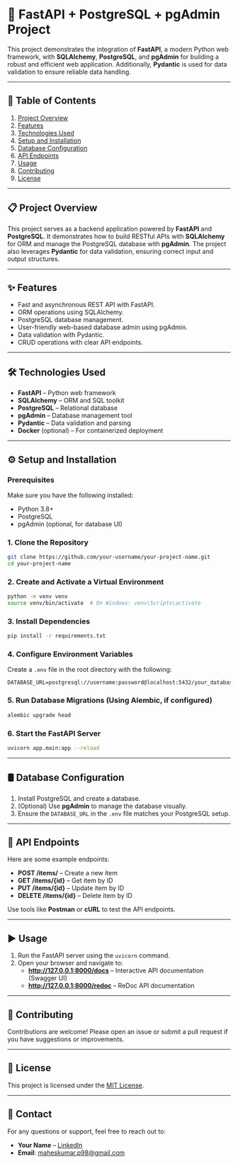 
# 🚀 FastAPI + PostgreSQL + pgAdmin Project  

This project demonstrates the integration of **FastAPI**, a modern Python web framework, with **SQLAlchemy**, **PostgreSQL**, and **pgAdmin** for building a robust and efficient web application. Additionally, **Pydantic** is used for data validation to ensure reliable data handling.  

---

## 📑 Table of Contents  
1. [Project Overview](#project-overview)  
2. [Features](#features)  
3. [Technologies Used](#technologies-used)  
4. [Setup and Installation](#setup-and-installation)  
5. [Database Configuration](#database-configuration)  
6. [API Endpoints](#api-endpoints)  
7. [Usage](#usage)  
8. [Contributing](#contributing)  
9. [License](#license)  

---

## 📋 Project Overview  
This project serves as a backend application powered by **FastAPI** and **PostgreSQL**. It demonstrates how to build RESTful APIs with **SQLAlchemy** for ORM and manage the PostgreSQL database with **pgAdmin**. The project also leverages **Pydantic** for data validation, ensuring correct input and output structures.  

---

## ✨ Features  
- Fast and asynchronous REST API with FastAPI.  
- ORM operations using SQLAlchemy.  
- PostgreSQL database management.  
- User-friendly web-based database admin using pgAdmin.  
- Data validation with Pydantic.  
- CRUD operations with clear API endpoints.  

---

## 🛠️ Technologies Used  
- **FastAPI** – Python web framework  
- **SQLAlchemy** – ORM and SQL toolkit  
- **PostgreSQL** – Relational database  
- **pgAdmin** – Database management tool  
- **Pydantic** – Data validation and parsing  
- **Docker** (optional) – For containerized deployment  

---

## ⚙️ Setup and Installation  

### Prerequisites  
Make sure you have the following installed:  
- Python 3.8+  
- PostgreSQL  
- pgAdmin (optional, for database UI)  

### 1. Clone the Repository  
```bash  
git clone https://github.com/your-username/your-project-name.git  
cd your-project-name  
```  

### 2. Create and Activate a Virtual Environment  
```bash  
python -m venv venv  
source venv/bin/activate  # On Windows: venv\Scripts\activate  
```  

### 3. Install Dependencies  
```bash  
pip install -r requirements.txt  
```  

### 4. Configure Environment Variables  
Create a `.env` file in the root directory with the following:  
```
DATABASE_URL=postgresql://username:password@localhost:5432/your_database_name  
```  

### 5. Run Database Migrations (Using Alembic, if configured)  
```bash  
alembic upgrade head  
```  

### 6. Start the FastAPI Server  
```bash  
uvicorn app.main:app --reload  
```  

---

## 🛢️ Database Configuration  
1. Install PostgreSQL and create a database.  
2. (Optional) Use **pgAdmin** to manage the database visually.  
3. Ensure the `DATABASE_URL` in the `.env` file matches your PostgreSQL setup.  

---

## 🔗 API Endpoints  
Here are some example endpoints:  

- **POST /items/** – Create a new item  
- **GET /items/{id}** – Get item by ID  
- **PUT /items/{id}** – Update item by ID  
- **DELETE /items/{id}** – Delete item by ID  

Use tools like **Postman** or **cURL** to test the API endpoints.  

---

## ▶️ Usage  
1. Run the FastAPI server using the `uvicorn` command.  
2. Open your browser and navigate to:  
   - **http://127.0.0.1:8000/docs** – Interactive API documentation (Swagger UI)  
   - **http://127.0.0.1:8000/redoc** – ReDoc API documentation  

---

## 🤝 Contributing  
Contributions are welcome! Please open an issue or submit a pull request if you have suggestions or improvements.  

---

## 📄 License  
This project is licensed under the [MIT License](LICENSE).  

---

## 📧 Contact  
For any questions or support, feel free to reach out to:  
- **Your Name** – [LinkedIn](https://www.linkedin.com/in/maheskumar-palanimuthu/)  
- **Email**: maheskumar.p98@gmail.com
